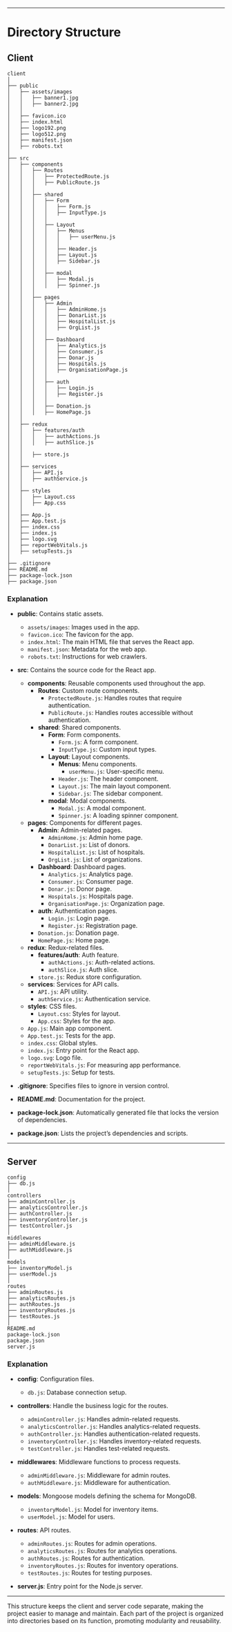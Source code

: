 
---

# Directory Structure

## Client

```
client
│
├── public
│   ├── assets/images
│   │   ├── banner1.jpg
│   │   ├── banner2.jpg
│   │
│   ├── favicon.ico
│   ├── index.html
│   ├── logo192.png
│   ├── logo512.png
│   ├── manifest.json
│   ├── robots.txt
│
├── src
│   ├── components
│   │   ├── Routes
│   │   │   ├── ProtectedRoute.js
│   │   │   ├── PublicRoute.js
│   │   │
│   │   ├── shared
│   │   │   ├── Form
│   │   │   │   ├── Form.js
│   │   │   │   ├── InputType.js
│   │   │   │
│   │   │   ├── Layout
│   │   │   │   ├── Menus
│   │   │   │   │   ├── userMenu.js
│   │   │   │   │
│   │   │   │   ├── Header.js
│   │   │   │   ├── Layout.js
│   │   │   │   ├── Sidebar.js
│   │   │   │
│   │   │   ├── modal
│   │   │   │   ├── Modal.js
│   │   │   │   ├── Spinner.js
│   │   │
│   │   ├── pages
│   │   │   ├── Admin
│   │   │   │   ├── AdminHome.js
│   │   │   │   ├── DonarList.js
│   │   │   │   ├── HospitalList.js
│   │   │   │   ├── OrgList.js
│   │   │   │
│   │   │   ├── Dashboard
│   │   │   │   ├── Analytics.js
│   │   │   │   ├── Consumer.js
│   │   │   │   ├── Donar.js
│   │   │   │   ├── Hospitals.js
│   │   │   │   ├── OrganisationPage.js
│   │   │   │
│   │   │   ├── auth
│   │   │   │   ├── Login.js
│   │   │   │   ├── Register.js
│   │   │   │
│   │   │   ├── Donation.js
│   │   │   ├── HomePage.js
│   │
│   ├── redux
│   │   ├── features/auth
│   │   │   ├── authActions.js
│   │   │   ├── authSlice.js
│   │
│   │   ├── store.js
│   │
│   ├── services
│   │   ├── API.js
│   │   ├── authService.js
│   │
│   ├── styles
│   │   ├── Layout.css
│   │   ├── App.css
│   │
│   ├── App.js
│   ├── App.test.js
│   ├── index.css
│   ├── index.js
│   ├── logo.svg
│   ├── reportWebVitals.js
│   ├── setupTests.js
│
├── .gitignore
├── README.md
├── package-lock.json
├── package.json
```

### Explanation

- **public**: Contains static assets.
  - `assets/images`: Images used in the app.
  - `favicon.ico`: The favicon for the app.
  - `index.html`: The main HTML file that serves the React app.
  - `manifest.json`: Metadata for the web app.
  - `robots.txt`: Instructions for web crawlers.

- **src**: Contains the source code for the React app.
  - **components**: Reusable components used throughout the app.
    - **Routes**: Custom route components.
      - `ProtectedRoute.js`: Handles routes that require authentication.
      - `PublicRoute.js`: Handles routes accessible without authentication.
    - **shared**: Shared components.
      - **Form**: Form components.
        - `Form.js`: A form component.
        - `InputType.js`: Custom input types.
      - **Layout**: Layout components.
        - **Menus**: Menu components.
          - `userMenu.js`: User-specific menu.
        - `Header.js`: The header component.
        - `Layout.js`: The main layout component.
        - `Sidebar.js`: The sidebar component.
      - **modal**: Modal components.
        - `Modal.js`: A modal component.
        - `Spinner.js`: A loading spinner component.
  - **pages**: Components for different pages.
    - **Admin**: Admin-related pages.
      - `AdminHome.js`: Admin home page.
      - `DonarList.js`: List of donors.
      - `HospitalList.js`: List of hospitals.
      - `OrgList.js`: List of organizations.
    - **Dashboard**: Dashboard pages.
      - `Analytics.js`: Analytics page.
      - `Consumer.js`: Consumer page.
      - `Donar.js`: Donor page.
      - `Hospitals.js`: Hospitals page.
      - `OrganisationPage.js`: Organization page.
    - **auth**: Authentication pages.
      - `Login.js`: Login page.
      - `Register.js`: Registration page.
    - `Donation.js`: Donation page.
    - `HomePage.js`: Home page.
  - **redux**: Redux-related files.
    - **features/auth**: Auth feature.
      - `authActions.js`: Auth-related actions.
      - `authSlice.js`: Auth slice.
    - `store.js`: Redux store configuration.
  - **services**: Services for API calls.
    - `API.js`: API utility.
    - `authService.js`: Authentication service.
  - **styles**: CSS files.
    - `Layout.css`: Styles for layout.
    - `App.css`: Styles for the app.
  - `App.js`: Main app component.
  - `App.test.js`: Tests for the app.
  - `index.css`: Global styles.
  - `index.js`: Entry point for the React app.
  - `logo.svg`: Logo file.
  - `reportWebVitals.js`: For measuring app performance.
  - `setupTests.js`: Setup for tests.

- **.gitignore**: Specifies files to ignore in version control.
- **README.md**: Documentation for the project.
- **package-lock.json**: Automatically generated file that locks the version of dependencies.
- **package.json**: Lists the project’s dependencies and scripts.

---

## Server

```
config
├── db.js
│
controllers
├── adminController.js
├── analyticsController.js
├── authController.js
├── inventoryController.js
├── testController.js
│
middlewares
├── adminMiddleware.js
├── authMiddleware.js
│
models
├── inventoryModel.js
├── userModel.js
│
routes
├── adminRoutes.js
├── analyticsRoutes.js
├── authRoutes.js
├── inventoryRoutes.js
├── testRoutes.js
│
README.md
package-lock.json
package.json
server.js
```

### Explanation

- **config**: Configuration files.
  - `db.js`: Database connection setup.
  
- **controllers**: Handle the business logic for the routes.
  - `adminController.js`: Handles admin-related requests.
  - `analyticsController.js`: Handles analytics-related requests.
  - `authController.js`: Handles authentication-related requests.
  - `inventoryController.js`: Handles inventory-related requests.
  - `testController.js`: Handles test-related requests.
  
- **middlewares**: Middleware functions to process requests.
  - `adminMiddleware.js`: Middleware for admin routes.
  - `authMiddleware.js`: Middleware for authentication.
  
- **models**: Mongoose models defining the schema for MongoDB.
  - `inventoryModel.js`: Model for inventory items.
  - `userModel.js`: Model for users.
  
- **routes**: API routes.
  - `adminRoutes.js`: Routes for admin operations.
  - `analyticsRoutes.js`: Routes for analytics operations.
  - `authRoutes.js`: Routes for authentication.
  - `inventoryRoutes.js`: Routes for inventory operations.
  - `testRoutes.js`: Routes for testing purposes.
  
- **server.js**: Entry point for the Node.js server.

---

This structure keeps the client and server code separate, making the project easier to manage and maintain. Each part of the project is organized into directories based on its function, promoting modularity and reusability.
